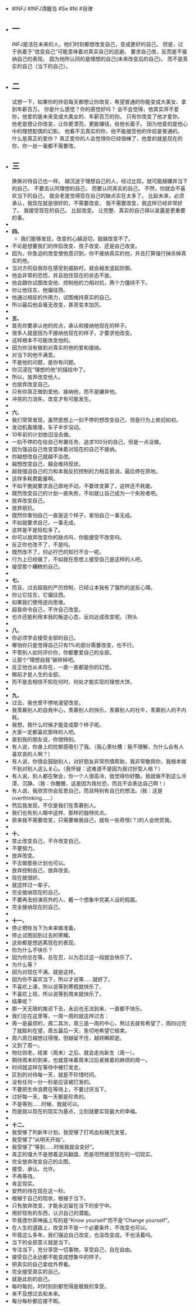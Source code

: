 - #INFJ #INFJ清醒岛 #Se #Ni #自律
- ## 一
  INFJ是活在未来的人，他们时刻都想改变自己，变成更好的自己。
  但是，过于执着于“改变自己”可能意味着对真实自己的逃避。
  要求自己改，反而是不接纳自己的表现。
  因为他所认同的是理想的自己(未来改变后的自己)。
  而不是真实的自己（当下的自己）。
- ## 二
  试想一下，如果你的伴侣每天都想让你改变，希望普通的你能变成大美女、拿到年薪百万。
  你是什么感觉？你的感觉好吗？
  会不会觉得，他其实并不爱你，他爱的是未来变成大美女的、年薪百万的你。
  只有你改变了他才爱你。
  他老是想让你改变，让你更漂亮，更能赚钱，给他长面子。
  因为他爱的是他心中的理想配偶的幻影。
  他看不见真实的你，他不能接受他的伴侣是普通的。
  什么是真正的爱你？
  真正爱你的人会觉得你已经很棒了，他爱的就是现在的你，你一丝一毫都不需要改。
- ## 三
  换做对待自己也一样。
  越沉迷于理想自己的人，经过比较，就可能越嫌弃当下的自己。
  不要去认同理想的自己。
  而要认同真实的自己。
  不然，你就会不喜欢当下的自己。
  就会老是觉得现在自己的缺点实在太多了。
  比起未来，必须承认，我现在就是很好的，不需要改变。
  我不需要改变，我这样已经非常好了。
  我接受现在的自己。
  比起改变。
  让完整、真实的自己得以呈露是更重要的事。
-
- **四、**
	- 我们能够发现，改变的心越迫切，就越改变不了。
- 不论是想要我们的伴侣改变、孩子改变、还是自己改变。
- 因为，你急迫的改变使他意识到，你不接纳真实的他，并且打算强行抹杀掉真实的他。
- 当对方的自我存在感受到威胁时，就会越发竖起防御。
- 他会非常的恐慌，并且抱住现在的状态不放。
- 他会跟你试图改变他、控制他的力相对抗，两个力僵持不下。
- 你让他往东，他偏往西。
- 他通过相反的作用力，试图维持真实的自己。
- 所以最后他会毫无改变，甚至变本加厉。
-
- **五、**
- 首先你要承认他的优点，承认和接纳他现在的样子。
- 很多人就是因为不接纳他现在的样子，才要求他改变。
- 这样根本不可能改变他的。
- 因为你没有做到对真实的他的爱和接纳。
- 对当下的他不满意。
- 不是他的问题，是你有问题。
- 你沉浸在“理想的他”的描绘中了。
- 所以，放弃改变他人。
- 也放弃改变自己。
- 只有你真正做到爱他、接纳他，而不是嫌弃他。
- 冲突的力消失，改变才有可能发生。
-
- **六、**
- 我们常常发现，虽然思想上一刻不停的想改变自己，但是行为上依旧如初。
- 发动机轰隆隆，车子半步没动。
- 10年前的计划依旧没去做。
- 一刻不停的在给自己布置任务，追求100分的自己，但是一点没做。
- 因为强迫自己改变意味着对现在的自己不接纳。
- 你越想改自己就越不会改。
- 越想改变自己，越会维持现状。
- 超我强迫自己的力和本我反抗控制的力相互抵消，最后停在原地。
- 这样多耗费能量啊。
- 不如干脆就要求自己原地不动，不要改变算了，这样还不耗能。
- 既然改变自己的计划一直失败，不如就让自己成为一个失败者吧。
- 放弃改变自己。
- 放弃抵抗。
- 既然你害怕自己一直是这个样子，害怕自己一事无成。
- 不如就要求自己，一事无成。
- 这样是不是轻松多了。
- 你可以放弃改变你的缺点吗，你能接受不改变吗。
- 反正你也改不了，不是吗。
- 既然改不了，何必拧巴的知行不合一呢。
- 行为上已经做了，不如就在思想上接受自己是这样的人吧。
- 接受那个糟糕的自己。
-
- **七、**
- 而且，过去超我的严厉控制，已经让本我有了强烈的逆反心理。
- 你让它往东，它偏往西。
- 如果我们使用逆向思维。
- 超我命令自己，不许自己改变。
- 也许还能利用本我的叛逆心态，反向达成改变呢。（狗头
-
- **八、**
- 你必须学会接受全部的自己。
- 哪怕你只是觉得自己只有1%的部分需要改变，也不行。
- 不管别人如何评价你，你都要爱自己的全部。
- 让那个“理想自我”破碎掉吧。
- 反正他也从未存在，一直一直都是你的幻觉。
- 眼前才是人生的全部。
- 而不是去相信不知在何时、何处才能实现的理想大饼。
-
- **九、**
- 过去，我也曾不停地渴望改变。
- 我羡慕别人的自我中心，羡慕别人的快乐，羡慕别人的社牛，羡慕别人的不内耗。
- 我想，我什么时候才能变成那个样子呢。
- 大家一定都喜欢那样的人吧。
- 直到我的朋友说，你很特别。
- 有人说，你身上的忧郁感吸引了我。（我心里吐槽：我不理解，为什么会有人喜欢丧的人啊？）
- 有人说，你很会鼓励别人，对好朋友非常热情帮助，我非常敬佩你，我根本做不到对别人这么关心。（我怀疑：这难道不是因为我讨好型人格？）
- 有人说，别人都在聚会，你一个人很高冷，我觉得你好酷，我就做不到这么冷漠、沉静。（我：你醒醒，这是因为我社恐，而且不会表达自己啊！）
- 有人说，我欣赏你会反思自己，而且特别有自己的想法。(我：这是overthinking......）
- 然后我发现，不仅是我们在羡慕别人。
- 我们也有别人眼中这样、那样的独特优点。
- 原来我不需要改变，只需要做我自己，就有一些奇怪(？)的人会欣赏我。
-
- **十、**
- 禁止改变自己，不许改变自己。
- 不要努力。
- 放弃改变。
- 不去做那些计划也可以。
- 放弃控制自己，放弃改变。
- 现在就很好。
- 就这样过一辈子。
- 完全接纳现在的自己。
- 不要再去扮演另外的人、戴一个想象中完美人设的假面。
- 完全接纳现在的自己。
-
- **十一、**
- 停止牺牲当下为未来做准备。
- 停止试图回到过去的荣耀。
- 这些都是想逃离现在的表现。
- 你为什么不快乐？
- 因为你总在等，总在忍，以为忍过这一段就会快乐了。
- 为什么等？
- 因为对现在不满。就是这样。
- 因为你不喜欢当下，所以才说等……就好了。
- 不喜欢上课，所以说等到寒假就快乐了。
- 不喜欢上班，所以说等到周末就快乐了。
- 结果呢？
- 那一天无限的推迟下去，永远也无法到来，一直都不快乐。
- 我们总在这里等，一周一周的就这样过去：
- 周一是最烦的，周二其次，周三是一周的中心，熬过去就有希望了，周四过完了就胜利在望，周五最后一天，急切地希望它结束。
- 周六周日越想过得慢，但越留不住，越转瞬即逝。
- 又到了周一。
- 物壮则老，结束（周末）之后，就会走向新生（周一）。
- 期待周末的到来，也就意味着周末过后紧接着的麻烦的周一。
- 时间就这样在等待中被打发走。
- 区别的对待每一天，就是不珍惜时间。
- 没有任何一分一秒是应该被打发的。
- 不要把生命浪费在等待上，不要讨厌当下。
- 过好每一天，每一天都是珍贵的。
- 不是等到……时候，我就可以。
- 而是就以现在的现实为基点，立刻就要实现最大的幸福。
-
- **十二、**
- 我受够了列新年计划，我受够了打鸡血和赌咒发誓。
- 我受够了“从明天开始”。
- 我受够了“等到……时候我就会变好”。
- 真正的强大不是想着逆风翻盘，而是坦然接受现在的一切现实。
- 完全放弃改变自己的企图。
- 接受、承认、允许。
- 不再等待。
- 肯定现实。
- 安然的待在现在这一秒。
- 根植于自己的现状，根植于当下。
- 只有放弃改变，才能永远留在当下的安宁中。
- 用好现有的东西，认识自己的潜能。
- 毕竟德尔菲神庙上写的是“Know yourself”而不是“Change yourself”。
- 在人生的道路上，改变并不是一个必要条件，不改变也可以。
- 毕竟这么多年，我们强迫自己改变，也没改变成，不也活着吗。
- 当下的全部意义就是当下。
- 专注当下，充分享受一切事物，享受自己，自在自由。
- 接受自己永远都不能变成想象中的样子。
- 把真实的自己拿给外界看。
- 完全接受真实的自己。
- 就是此刻的自己。
- 每时每刻，时时刻刻都觉得是极致的享受。
- 来不及想过去和未来。
- 每分每秒都应接不暇。